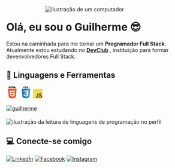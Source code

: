 <img src="https://raw.githubusercontent.com/MicaelliMedeiros/micaellimedeiros/master/image/computer-illustration.png" alt="ilustração de um computador" min-width="400px" max-width="400px" width="400px" align="right">

# Olá, eu sou o Guilherme 😎

<p align="left"> 
  Estou na caminhada para me tornar um <strong>Programador Full Stack</strong>.<br>
  Atualmente estou estudando no <a href="https://rodolfomori.com.br/devclub/"><strong>DevClub</strong></a> , instituição para formar devenvolvedores Full Stack.
</p>


## 🚀 Linguagens e Ferramentas

<code><img height="32" src="https://raw.githubusercontent.com/github/explore/80688e429a7d4ef2fca1e82350fe8e3517d3494d/topics/html/html.png" alt="HTML5"/></code>
<code><img height="32" src="https://raw.githubusercontent.com/github/explore/80688e429a7d4ef2fca1e82350fe8e3517d3494d/topics/css/css.png" alt="CSS"/></code>
<code><img height="25" src="https://raw.githubusercontent.com/github/explore/80688e429a7d4ef2fca1e82350fe8e3517d3494d/topics/javascript/javascript.png" alt="Javascript"/></code>

<a href="https://github.com/Gurupreet" title="ilustração do mapeamento do perfil">
 <img align="center" margin-left = "100px" src="https://github-readme-stats.vercel.app/api?username=guilhermecoutinho-rc&show_icons=true&theme=dracula&line_height=27" alt=guilherme github stats"/>
</a><br>

<br>
<img align="center" src="https://github-readme-stats.vercel.app/api/top-langs/?username=guilhermecoutinho-rc&theme=dracula&hide_langs_below=1" alt="ilustração da leitura de linguagens de programação no perfil"/>


## 💻 Conecte-se comigo

<p align="left">
  <a href="https://www.linkedin.com/in/guilhermecoutinho-rc/" title="LinkedIn">
  <img src="https://img.shields.io/badge/LinkedIn-0077B5?style=for-the-badge&logo=linkedin&logoColor=white&link=https://www.linkedin.com/in/guilhermecoutinho-rc/"     alt="LinkedIn"/></a>

  <a href="https://www.facebook.com/guilhermecoutinho.rc" title="Facebook">
  <img src="https://img.shields.io/badge/Facebook-1877F2?style=for-the-badge&logo=facebook&logoColor=white&link=https://www.facebook.com/guilhermecoutinho.rc" alt="Facebook"/></a>

  <a href="https://www.instagram.com/guilherme._coutinho/" title="Instagram">
  <img borde-radius = "20px" src="https://img.shields.io/badge/Instagram-E4405F?style=for-the-badge&logo=instagram&logoColor=white&link=https://www.instagram.com/guilherme._coutinho/" alt="Instagram"/></a>



